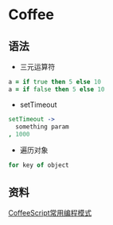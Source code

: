 # Coffee

## 语法
- 三元运算符
``` coffeescript
a = if true then 5 else 10
a = if false then 5 else 10
```
- setTimeout
``` coffeescript
setTimeout -> 
  something param
, 1000
```
- 遍历对象
``` coffeescript
for key of object
```

## 资料
[CoffeeScript常用编程模式](http://amdgigabyte.github.io/library/coffeescript/04_idioms.html)
